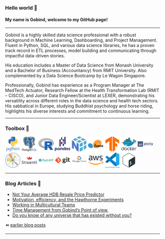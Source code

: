 ### Hello world 👋
#### My name is Gobind, welcome to my GitHub page!

-----
Gobind is a highly skilled data science professional with a robust background in Machine Learning, Dashboarding, and Project Management. Fluent in Python, SQL, and various data science libraries, he has a proven track record in ETL processes, model building and communicating through impactful data-driven stories. 

His education includes a Master of Data Science from Monash University and a Bachelor of Business (Accountancy) from RMIT University. Also complemented by a Data Science Bootcamp by Le Wagon Singapore. 

Professionally, Gobind has experience as a Program Manager at The MedTech Actuator, Research Fellow at the Health Transformation Lab (RMIT – CISCO), and Junior Data Engineer/Scientist at LEXER, demonstrating his versatility across different roles in the data science and health tech sectors. His sabbatical in Europe, studying Buddhist psychology and horse riding, highlights his diverse interests and commitment to continuous learning.

-----
### Toolbox 🧰

<img src = "https://github.com/devicons/devicon/blob/master/icons/python/python-original-wordmark.svg" alt="Python Logo" width="50" height="50" /> <img src = "https://github.com/devicons/devicon/blob/master/icons/postgresql/postgresql-original-wordmark.svg" alt="postgreSQL Logo" width="50" height="50" /> <img src = "https://github.com/devicons/devicon/blob/master/icons/r/r-original.svg" alt="R Logo" width="50" height="50" /> <img src = "https://github.com/devicons/devicon/blob/master/icons/pandas/pandas-original-wordmark.svg" alt="Pandas Logo" width="50" height="50" /> <img src = "https://github.com/devicons/devicon/blob/master/icons/numpy/numpy-original.svg" alt="Numpy Logo" width="50" height="50" /> <img src = "https://github.com/devicons/devicon/blob/master/icons/scikitlearn/scikitlearn-original.svg" alt="scikitlearn Logo" width="50" height="50" /> <img src ="https://github.com/devicons/devicon/blob/master/icons/tensorflow/tensorflow-original.svg" alt="tensorflow Logo" width="50" height="50" /> <img src ="https://github.com/devicons/devicon/blob/master/icons/docker/docker-original-wordmark.svg" alt="docker Logo" width="50" height="50" /> <img src ="https://github.com/devicons/devicon/blob/master/icons/plotly/plotly-original-wordmark.svg" alt="plotly Logo" width="50" height="50" /> <img src ="https://github.com/devicons/devicon/blob/master/icons/matplotlib/matplotlib-original.svg" alt="matplotlib Logo" width="50" height="50" /> <img src ="https://github.com/devicons/devicon/blob/master/icons/streamlit/streamlit-original-wordmark.svg" alt="streamlit Logo" width="50" height="50" /> <img src ="https://github.com/devicons/devicon/blob/master/icons/fastapi/fastapi-original-wordmark.svg" alt="fastAPI Logo" width="50" height="50" /> <img src ="https://github.com/devicons/devicon/blob/master/icons/git/git-original-wordmark.svg" alt="git Logo" width="50" height="50" /> <img src ="https://github.com/devicons/devicon/blob/master/icons/googlecloud/googlecloud-original-wordmark.svg" alt="googlecloud Logo" width="50" height="50" /> <img src ="https://github.com/devicons/devicon/blob/master/icons/amazonwebservices/amazonwebservices-original-wordmark.svg" alt="aws Logo" width="50" height="50" /> <img src ="https://github.com/devicons/devicon/blob/master/icons/vscode/vscode-original-wordmark.svg" alt="vscode Logo" width="50" height="50" /> <img src ="https://github.com/devicons/devicon/blob/master/icons/bash/bash-original.svg" alt="bash Logo" width="50" height="50" />

-----
### Blog Articles 📖
<!-- BLOG-POST-LIST:START -->
- [Not Your Average HDB Resale Price Predictor](https://medium.com/@hargobind/not-your-average-hdb-resale-price-predictor-a0ea0c1fa6c2?source=rss-e3b133438689------2)
- [Motivation, efficiency, and the Hawthorne Experiments](https://medium.com/@hargobind/motivation-efficiency-and-the-hawthorne-experiments-edc68659f884?source=rss-e3b133438689------2)
- [Working in Multicultural Teams](https://medium.com/@hargobind/working-in-multicultural-teams-64e91126aa4e?source=rss-e3b133438689------2)
- [Time Management from Gobind’s Point of view.](https://medium.com/@hargobind/time-management-from-gobinds-point-of-view-2e120e84eded?source=rss-e3b133438689------2)
- [Do you know of any universe that has existed without you?](https://medium.com/@hargobind/do-you-know-of-any-universe-that-has-existed-without-you-b73a25d38fde?source=rss-e3b133438689------2)
<!-- BLOG-POST-LIST:END -->

⏪ [earlier blog posts](https://medium.com/@hargobind)

-----


<!--
**hgobinds/hgobinds** is a ✨ _special_ ✨ repository because its `README.md` (this file) appears on your GitHub profile.

Here are some ideas to get you started:

- 🔭 I’m currently working on ...
- 🌱 I’m currently learning ...
- 👯 I’m looking to collaborate on ...
- 🤔 I’m looking for help with ...
- 💬 Ask me about ...
- 📫 How to reach me: ...
- 😄 Pronouns: ...
- ⚡ Fun fact: ...
-->
